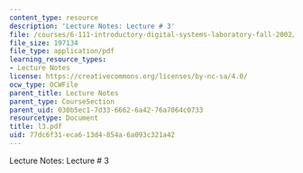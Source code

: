 ```yaml
---
content_type: resource
description: 'Lecture Notes: Lecture # 3'
file: /courses/6-111-introductory-digital-systems-laboratory-fall-2002/77dc6f31eca613d4854a6a093c321a42_l3.pdf
file_size: 197134
file_type: application/pdf
learning_resource_types:
- Lecture Notes
license: https://creativecommons.org/licenses/by-nc-sa/4.0/
ocw_type: OCWFile
parent_title: Lecture Notes
parent_type: CourseSection
parent_uid: 030b5ec1-7d33-6662-6a42-76a7064c0733
resourcetype: Document
title: l3.pdf
uid: 77dc6f31-eca6-13d4-854a-6a093c321a42
---
```

Lecture Notes: Lecture # 3